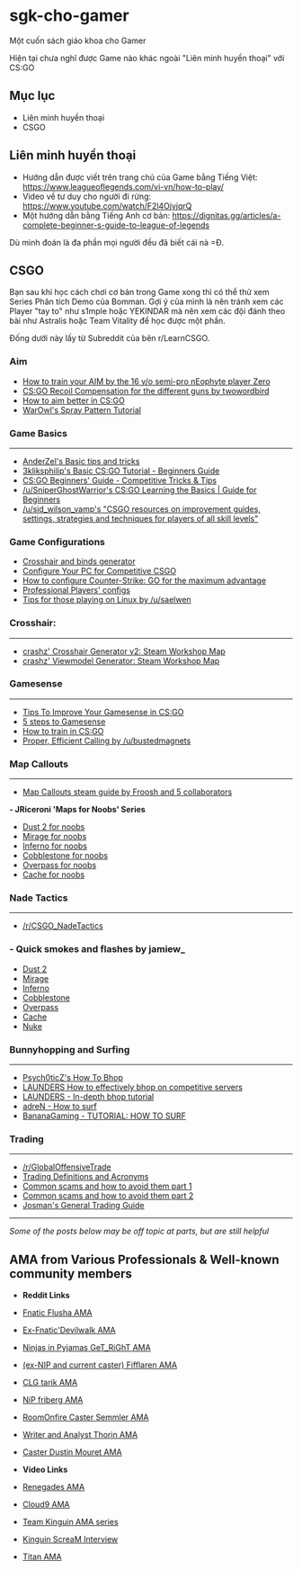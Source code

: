 # sgk-cho-gamer
Một cuốn sách giáo khoa cho Gamer

Hiện tại chưa nghĩ được Game nào khác ngoài "Liên minh huyền thoại" với CS:GO

## Mục lục

- Liên minh huyền thoại
- CSGO

## Liên minh huyền thoại
- Hướng dẫn được viết trên trang chủ của Game bằng Tiếng Việt: https://www.leagueoflegends.com/vi-vn/how-to-play/
- Video về tư duy cho người đi rừng: https://www.youtube.com/watch/F2l4OjvjqrQ
- Một hướng dẫn bằng Tiếng Anh cơ bản: <https://dignitas.gg/articles/a-complete-beginner-s-guide-to-league-of-legends> 

Dù mình đoán là đa phần mọi người đều đã biết cái nà =Đ.

## CSGO

Bạn sau khi học cách chơi cơ bản trong Game xong thì có thể thử xem Series Phân tích Demo của Bomman. Gợi ý của mình là nên tránh xem các Player "tay to" như s1mple hoặc YEKINDAR mà nên xem các đội đánh theo bài như Astralis hoặc Team Vitality để học được một phần.



Đống dưới này lấy từ Subreddit của bên r/LearnCSGO.

### **Aim**


-   [How to train your AIM by the 16 y/o semi-pro nEophyte player Zero](https://www.reddit.com/r/GlobalOffensive/comments/3anjtd/)
-   [CS:GO Recoil Compensation for the different guns by twowordbird](http://imgur.com/a/SRlML)
-   [How to aim better in CS:GO](http://csgoskills.com/academy/aiming/)
-   [WarOwl's Spray Pattern Tutorial](https://www.youtube.com/watch?v=Pa5QfRNlSp0)

### **Game Basics**
---------------

-   [AnderZel's Basic tips and tricks](https://www.youtube.com/watch?v=JxwNDHTFerk)
-   [3kliksphilip's Basic CS:GO Tutorial - Beginners Guide](https://www.youtube.com/watch?v=a1lK2CKKGzI)
-   [CS:GO Beginners' Guide - Competitive Tricks & Tips](http://steamcommunity.com/sharedfiles/filedetails/?id=298046888)
-   [/u/SniperGhostWarrior's CS:GO Learning the Basics | Guide for Beginners](https://www.reddit.com/r/GlobalOffensive/comments/330o0g/)
-   [/u/sid_wilson_vamp's "CSGO resources on improvement guides, settings, strategies and techniques for players of all skill levels"](https://www.reddit.com/r/LearnCSGO/comments/mbm2xr/csgo_resources_on_improvement_guides_settings/)

### **Game Configurations**


-   [Crosshair and binds generator](http://tools.dathost.net/)
-   [Configure Your PC for Competitive CSGO](http://steamcommunity.com/sharedfiles/filedetails/?id=322206521)
-   [How to configure Counter-Strike: GO for the maximum advantage](http://www.pcgamer.com/how-to-configure-counterstrike-go-for-the-maximum-competitive-advantage/)
-   [Professional Players' configs](http://www.csgoproconfig.com/)
-   [Tips for those playing on Linux by /u/saelwen](https://www.reddit.com/r/LearnCSGO/comments/3jmlb1/)

### Crosshair:
----------

-   [crashz' Crosshair Generator v2: Steam Workshop Map](http://steamcommunity.com/sharedfiles/filedetails/?id=308490450&searchtext=crosshair)
-   [crashz' Viewmodel Generator: Steam Workshop Map](https://steamcommunity.com/sharedfiles/filedetails/?id=365126929)

### **Gamesense**
-------------

-   [Tips To Improve Your Gamesense in CS:GO](http://team-dignitas.net/articles/blogs/CSGO/7347/tips-to-improve-your-gamesense-in-csgo)
-   [5 steps to Gamesense](https://www.youtube.com/watch?v=_iaHdyB9KY4)
-   [How to train in CS:GO](http://csgoskills.com/academy/how-to-train-csgo/)
-   [Proper, Efficient Calling by /u/bustedmagnets](https://www.reddit.com/r/LearnCSGO/comments/3jn85x/)

### **Map Callouts**
----------------

-   [Map Callouts steam guide by Froosh and 5 collaborators](http://steamcommunity.com/sharedfiles/filedetails/?id=157442340)

**- JRiceroni 'Maps for Noobs' Series**

-   [Dust 2 for noobs](https://www.youtube.com/watch?v=JsuYwaVUTPg)
-   [Mirage for noobs](https://www.youtube.com/watch?v=R7E3VMb9Lck)
-   [Inferno for noobs](https://www.youtube.com/watch?v=CpNjEGt962M)
-   [Cobblestone for noobs](https://www.youtube.com/watch?v=9El107gUrys)
-   [Overpass for noobs](https://www.youtube.com/watch?v=mUTtVBY_vik)
-   [Cache for noobs](https://www.youtube.com/watch?v=md081IlTSwo)

### **Nade Tactics**
----------------

-   [/r/CSGO_NadeTactics](https://old.reddit.com/r/CSGO_NadeTactics)

### **- Quick smokes and flashes by jamiew_**

-   [Dust 2](https://www.youtube.com/watch?v=5rhAZBHrFhA)
-   [Mirage](https://www.youtube.com/watch?v=8kvkm02pFTs)
-   [Inferno](https://www.youtube.com/watch?v=H8v68CEu3PM)
-   [Cobblestone](https://www.youtube.com/watch?v=fvt0bnLuB1E)
-   [Overpass](https://www.youtube.com/watch?v=BgEl0kLZPYg)
-   [Cache](https://www.youtube.com/watch?v=zx7oIaZSqGg)
-   [Nuke](https://www.youtube.com/watch?v=bkgkE-7mSEk)

### **Bunnyhopping and Surfing**
----------------------------

-   [Psych0ticZ's How To Bhop](https://www.youtube.com/watch?v=OqPrHCEkqBc)
-   [LAUNDERS How to effectively bhop on competitive servers](https://www.youtube.com/watch?v=gWnlvEICYr4)
-   [LAUNDERS - In-depth bhop tutorial](https://www.youtube.com/watch?v=8EEmTajQMcQ)
-   [adreN - How to surf](https://www.youtube.com/watch?v=VpArbgBAkQI)
-   [BananaGaming - TUTORIAL: HOW TO SURF](https://www.youtube.com/watch?v=mD4fX4HVq7A)

### **Trading**
-----------

-   [/r/GlobalOffensiveTrade](https://old.reddit.com/r/GlobalOffensiveTrade)
-   [Trading Definitions and Acronyms](https://www.reddit.com/r/globaloffensivetrade/wiki/definitions)
-   [Common scams and how to avoid them part 1](https://www.reddit.com/r/GlobalOffensiveTrade/wiki/commonscams)
-   [Common scams and how to avoid them part 2](https://www.reddit.com/r/GlobalOffensiveTrade/comments/2wuis7/)
-   [Josman's General Trading Guide](https://www.reddit.com/r/GlobalOffensiveTrade/comments/2konk1/)

* * * * *

*Some of the posts below may be off topic at parts, but are still helpful*

**AMA from Various Professionals & Well-known community members**
-----------------------------------------------------------------

- **Reddit Links**

-   [Fnatic Flusha AMA](https://www.reddit.com/r/GlobalOffensive/comments/2se0ft/)
-   [Ex-Fnatic'Devilwalk AMA](https://www.reddit.com/r/GlobalOffensive/comments/1y250z/)
-   [Ninjas in Pyjamas GeT_RiGhT AMA](https://www.reddit.com/r/GlobalOffensive/comments/31mj8x/)
-   [(ex-NIP and current caster) Fifflaren AMA](https://www.reddit.com/r/GlobalOffensive/comments/2xm5vo/)
-   [CLG tarik AMA](https://www.reddit.com/r/GlobalOffensive/comments/3j5hqq/)
-   [NiP friberg AMA](https://www.reddit.com/r/GlobalOffensive/comments/1u9ir7/)
-   [RoomOnfire Caster Semmler AMA](https://www.reddit.com/r/GlobalOffensive/comments/3jm1i2/)
-   [Writer and Analyst Thorin AMA](https://www.reddit.com/r/GlobalOffensive/comments/2mezyq/)
-   [Caster Dustin Mouret AMA](https://www.reddit.com/r/GlobalOffensive/comments/3e3i2x/)

- **Video Links**

-   [Renegades AMA](https://www.youtube.com/watch?v=mrE6C8SWv_U)
-   [Cloud9 AMA](https://www.youtube.com/watch?v=hsGqsdafN3o)
-   [Team Kinguin AMA series](https://www.youtube.com/playlist?list=PLucL7d0hRmrwzHRWaeSTwi7z1G5z7k0mY)
-   [Kinguin ScreaM Interview](https://www.youtube.com/watch?v=CQ3sAvDCLK0)
-   [Titan AMA](https://www.youtube.com/watch?v=CcZDkh6IS6Q)